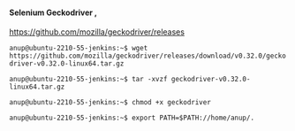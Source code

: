 #### Selenium Geckodriver ,

https://github.com/mozilla/geckodriver/releases

`anup@ubuntu-2210-55-jenkins:~$ wget https://github.com/mozilla/geckodriver/releases/download/v0.32.0/geckodriver-v0.32.0-linux64.tar.gz`

`anup@ubuntu-2210-55-jenkins:~$ tar -xvzf geckodriver-v0.32.0-linux64.tar.gz `

`anup@ubuntu-2210-55-jenkins:~$ chmod +x geckodriver`

`anup@ubuntu-2210-55-jenkins:~$ export PATH=$PATH://home/anup/.`

<br>
